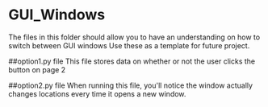 # GUI_Windows

The files in this folder should allow you to have an understanding on how to switch between GUI windows
Use these as a template for future project.

##option1.py file
This file stores data on whether or not the user clicks the button on page 2


##option2.py file
When running this file, you'll notice the window actually changes locations every time it opens a new window.